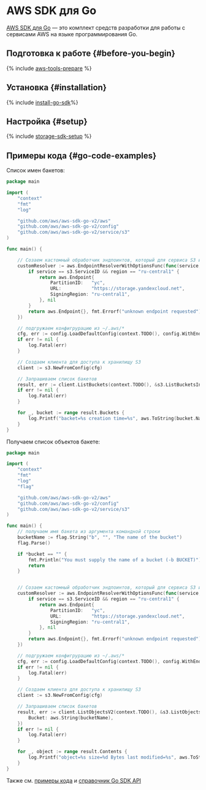 # AWS SDK для Go

[AWS SDK для Go](https://aws.amazon.com/ru/sdk-for-go/) — это комплект средств разработки для работы с сервисами AWS на языке программирования Go.

## Подготовка к работе {#before-you-begin}

{% include [aws-tools-prepare](../../_includes/aws-tools/aws-tools-prepare.md) %}

## Установка {#installation}

{% include [install-go-sdk](../../_includes/aws-tools/install-go-sdk.md)%}

## Настройка {#setup}

{% include [storage-sdk-setup](../_includes_service/storage-sdk-setup-storage-url.md) %}

## Примеры кода {#go-code-examples}

Список имен бакетов:

```go
package main

import (
	"context"
	"fmt"
	"log"

	"github.com/aws/aws-sdk-go-v2/aws"
	"github.com/aws/aws-sdk-go-v2/config"
	"github.com/aws/aws-sdk-go-v2/service/s3"
)

func main() {

	// Созаем кастомный обработчик эндпоинтов, который для сервиса S3 и региона ru-central1 выдаст корректный URL
	customResolver := aws.EndpointResolverWithOptionsFunc(func(service, region string, options ...interface{}) (aws.Endpoint, error) {
		if service == s3.ServiceID && region == "ru-central1" {
			return aws.Endpoint{
				PartitionID:   "yc",
				URL:           "https://storage.yandexcloud.net",
				SigningRegion: "ru-central1",
			}, nil
		}
		return aws.Endpoint{}, fmt.Errorf("unknown endpoint requested")
	})

	// подгружаем конфигрурацию из ~/.aws/*
	cfg, err := config.LoadDefaultConfig(context.TODO(), config.WithEndpointResolverWithOptions(customResolver))
	if err != nil {
		log.Fatal(err)
	}

	// Создаем клиента для доступа к хранилищу S3
	client := s3.NewFromConfig(cfg)

	// Запрашиваем список бакетов
	result, err := client.ListBuckets(context.TODO(), &s3.ListBucketsInput{})
	if err != nil {
		log.Fatal(err)
	}

	for _, bucket := range result.Buckets {
		log.Printf("backet=%s creation time=%s", aws.ToString(bucket.Name), bucket.CreationDate.Format("2006-01-02 15:04:05 Monday"))
	}
}
```

Получаем список объектов бакете:

```go
package main

import (
	"context"
	"fmt"
	"log"
	"flag"

	"github.com/aws/aws-sdk-go-v2/aws"
	"github.com/aws/aws-sdk-go-v2/config"
	"github.com/aws/aws-sdk-go-v2/service/s3"
)

func main() {
	// получаем имя бакета из аргумента командной строки
	bucketName := flag.String("b", "", "The name of the bucket")
	flag.Parse()

	if *bucket == "" {
		fmt.Println("You must supply the name of a bucket (-b BUCKET)")
		return
	}


	// Созаем кастомный обработчик эндпоинтов, который для сервиса S3 и региона ru-central1 выдаст корректный URL
	customResolver := aws.EndpointResolverWithOptionsFunc(func(service, region string, options ...interface{}) (aws.Endpoint, error) {
		if service == s3.ServiceID && region == "ru-central1" {
			return aws.Endpoint{
				PartitionID:   "yc",
				URL:           "https://storage.yandexcloud.net",
				SigningRegion: "ru-central1",
			}, nil
		}
		return aws.Endpoint{}, fmt.Errorf("unknown endpoint requested")
	})

	// подгружаем конфигрурацию из ~/.aws/*
	cfg, err := config.LoadDefaultConfig(context.TODO(), config.WithEndpointResolverWithOptions(customResolver))
	if err != nil {
		log.Fatal(err)
	}

	// Создаем клиента для доступа к хранилищу S3
	client := s3.NewFromConfig(cfg)

	// Запрашиваем список бакетов
	result, err := client.ListObjectsV2(context.TODO(), &s3.ListObjectsV2Input{
		Bucket: aws.String(bucketName),
	})
	if err != nil {
		log.Fatal(err)
	}

	for _, object := range result.Contents {
		log.Printf("object=%s size=%d Bytes last modified=%s", aws.ToString(object.Key), object.Size, object.LastModified.Format("2006-01-02 15:04:05 Monday"))
	}
}
```

Также см. [примеры кода](https://github.com/awsdocs/aws-doc-sdk-examples/tree/main/gov2/s3) и [справочник Go SDK API](https://pkg.go.dev/github.com/aws/aws-sdk-go-v2/service/s3)